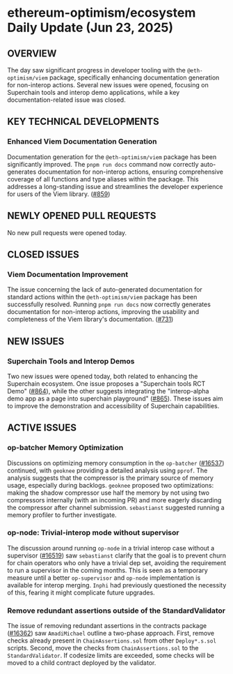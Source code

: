 # ethereum-optimism/ecosystem Daily Update (Jun 23, 2025)
## OVERVIEW 
The day saw significant progress in developer tooling with the `@eth-optimism/viem` package, specifically enhancing documentation generation for non-interop actions. Several new issues were opened, focusing on Superchain tools and interop demo applications, while a key documentation-related issue was closed.

## KEY TECHNICAL DEVELOPMENTS

### Enhanced Viem Documentation Generation
Documentation generation for the `@eth-optimism/viem` package has been significantly improved. The `pnpm run docs` command now correctly auto-generates documentation for non-interop actions, ensuring comprehensive coverage of all functions and type aliases within the package. This addresses a long-standing issue and streamlines the developer experience for users of the Viem library. ([#859](https://github.com/ethereum-optimism/ecosystem/pull/859))

## NEWLY OPENED PULL REQUESTS
No new pull requests were opened today.

## CLOSED ISSUES

### Viem Documentation Improvement
The issue concerning the lack of auto-generated documentation for standard actions within the `@eth-optimism/viem` package has been successfully resolved. Running `pnpm run docs` now correctly generates documentation for non-interop actions, improving the usability and completeness of the Viem library's documentation. ([#731](https://github.com/ethereum-optimism/ecosystem/issues/731))

## NEW ISSUES

### Superchain Tools and Interop Demos
Two new issues were opened today, both related to enhancing the Superchain ecosystem. One issue proposes a "Superchain tools RCT Demo" ([#864](https://github.com/ethereum-optimism/ecosystem/issues/864)), while the other suggests integrating the "interop-alpha demo app as a page into superchain playground" ([#865](https://github.com/ethereum-optimism/ecosystem/issues/865)). These issues aim to improve the demonstration and accessibility of Superchain capabilities.

## ACTIVE ISSUES

### op-batcher Memory Optimization
Discussions on optimizing memory consumption in the `op-batcher` ([#16537](https://github.com/ethereum-optimism/ecosystem/issues/16537)) continued, with `geoknee` providing a detailed analysis using `pprof`. The analysis suggests that the compressor is the primary source of memory usage, especially during backlogs. `geoknee` proposed two optimizations: making the shadow compressor use half the memory by not using two compressors internally (with an incoming PR) and more eagerly discarding the compressor after channel submission. `sebastianst` suggested running a memory profiler to further investigate.

### op-node: Trivial-interop mode without supervisor
The discussion around running `op-node` in a trivial interop case without a supervisor ([#16519](https://github.com/ethereum-optimism/ecosystem/issues/16519)) saw `sebastianst` clarify that the goal is to prevent churn for chain operators who only have a trivial dep set, avoiding the requirement to run a supervisor in the coming months. This is seen as a temporary measure until a better `op-supervisor` and `op-node` implementation is available for interop merging. `Inphi` had previously questioned the necessity of this, fearing it might complicate future upgrades.

### Remove redundant assertions outside of the StandardValidator
The issue of removing redundant assertions in the contracts package ([#16362](https://github.com/ethereum-optimism/ecosystem/issues/16362)) saw `AmadiMichael` outline a two-phase approach. First, remove checks already present in `ChainAssertions.sol` from other `Deploy*.s.sol` scripts. Second, move the checks from `ChainAssertions.sol` to the `StandardValidator`. If codesize limits are exceeded, some checks will be moved to a child contract deployed by the validator.